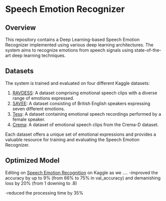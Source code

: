 # Speech Emotion Recognizer 

## Overview
This repository contains a Deep Learning-based Speech Emotion Recognizer implemented using various deep learning architectures. The system aims to recognize emotions from speech signals using state-of-the-art deep learning techniques.

## Datasets
The system is trained and evaluated on four different Kaggle datasets:

1. [RAVDESS](https://www.kaggle.com/datasets/uwrfkaggler/ravdess-emotional-speech-audio/code?datasetId=107620&sortBy=voteCount): A dataset comprising emotional speech clips with a diverse range of emotions expressed.
2. [SAVEE](https://www.kaggle.com/datasets/ejlok1/surrey-audiovisual-expressed-emotion-savee): A dataset consisting of British English speakers expressing seven different emotions.
3. [Tess](https://www.kaggle.com/datasets/ejlok1/toronto-emotional-speech-set-tess): A dataset containing emotional speech recordings performed by a female speaker.
4. [Crema](https://www.kaggle.com/code/bhavikjain/audio-emotions): A dataset of emotional speech clips from the Crema-D dataset.

Each dataset offers a unique set of emotional expressions and provides a valuable resource for training and evaluating the Speech Emotion Recognizer.

## Optimized Model 
Editing on [Speech Emotion Recognition](https://www.kaggle.com/code/shivamburnwal/speech-emotion-recognition) on Kaggle as we ....
-improved the accuracy by up to 9% (from 66% to 75% in val_accuracy) and demanishing loss by 20% (from 1 downing to .8)

-reduced the processing time by 35%



